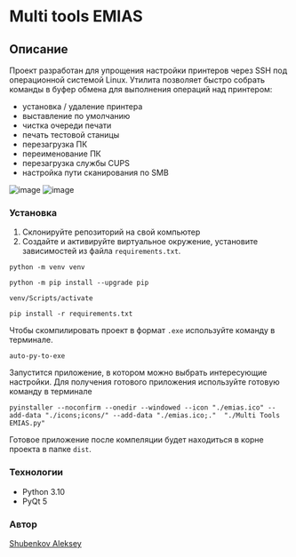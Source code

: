# Multi tools EMIAS
## Описание
Проект разработан для упрощения настройки принтеров через SSH под операционной системой Linux.
Утилита позволяет быстро собрать команды в буфер обмена для выполнения операций над принтером:
 - установка / удаление принтера
 - выставление по умолчанию
 - чистка очереди печати
 - печать тестовой станицы
 - перезагрузка ПК
 - переименование ПК
 - перезагрузка службы CUPS
 - настройка пути сканирования по SMB

![image](https://github.com/In-Quatro/Multi-tools-EMIAS/assets/107935543/fbf50805-c3bb-499c-b81c-426c9c1e4895)
![image](https://github.com/In-Quatro/Multi-tools-EMIAS/assets/107935543/26c70082-fc26-4f08-b372-8e97c916e521)


### Установка

 1. Склонируйте репозиторий на свой компьютер
 2. Создайте и активируйте виртуальное окружение, установите зависимостей из файла  `requirements.txt`.
```
python -m venv venv
```
```
python -m pip install --upgrade pip
```
```
venv/Scripts/activate
```
```
pip install -r requirements.txt
```
Чтобы скомпилировать проект в формат `.exe` используйте команду в терминале. 
```
auto-py-to-exe
```
Запустится приложение, в котором можно выбрать интересующие настройки.
Для получения готового приложения используйте готовую команду в терминале
```
pyinstaller --noconfirm --onedir --windowed --icon "./emias.ico" --add-data "./icons;icons/" --add-data "./emias.ico;."  "./Multi Tools EMIAS.py"
```
Готовое приложение после компеляции будет находиться в корне проекта в папке `dist`.

### Технологии
 - Python 3.10
 - PyQt 5
 
### Автор
[Shubenkov Aleksey](https://github.com/In-Quatro)
